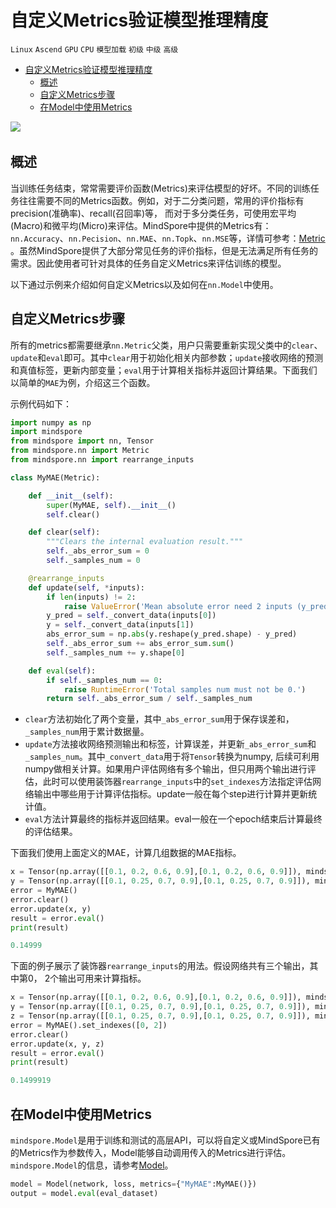 # 自定义Metrics验证模型推理精度

`Linux` `Ascend` `GPU` `CPU` `模型加载` `初级` `中级` `高级`

<!-- TOC -->

- [自定义Metrics验证模型推理精度](#自定义Metrics验证模型推理精度)
    - [概述](#概述)
    - [自定义Metrics步骤](#自定义Metrics步骤)
    - [在Model中使用Metrics](#在Model中使用Metrics)

<!-- /TOC -->

<a href="https://gitee.com/mindspore/docs/blob/r1.5/docs/mindspore/programming_guide/source_zh_cn/self_define_metric.md" target="_blank"><img src="https://gitee.com/mindspore/docs/raw/r1.5/resource/_static/logo_source.png"></a>
&nbsp;&nbsp;

## 概述

当训练任务结束，常常需要评价函数(Metrics)来评估模型的好坏。不同的训练任务往往需要不同的Metrics函数。例如，对于二分类问题，常用的评价指标有precision(准确率)、recall(召回率)等， 而对于多分类任务，可使用宏平均(Macro)和微平均(Micro)来评估。MindSpore中提供的Metrics有：`nn.Accuracy`、`nn.Pecision`、`nn.MAE`、`nn.Topk`、`nn.MSE`等，详情可参考：[Metric](https://www.mindspore.cn/docs/api/zh-CN/r1.5/api_python/mindspore.nn.html#metrics) 。虽然MindSpore提供了大部分常见任务的评价指标，但是无法满足所有任务的需求。因此使用者可针对具体的任务自定义Metrics来评估训练的模型。

以下通过示例来介绍如何自定义Metrics以及如何在`nn.Model`中使用。

## 自定义Metrics步骤

所有的metrics都需要继承`nn.Metric`父类，用户只需要重新实现父类中的`clear`、`update`和`eval`即可。其中`clear`用于初始化相关内部参数；`update`接收网络的预测和真值标签，更新内部变量；`eval`用于计算相关指标并返回计算结果。下面我们以简单的`MAE`为例，介绍这三个函数。

示例代码如下：

```python
import numpy as np
import mindspore
from mindspore import nn, Tensor
from mindspore.nn import Metric
from mindspore.nn import rearrange_inputs

class MyMAE(Metric):

    def __init__(self):
        super(MyMAE, self).__init__()
        self.clear()

    def clear(self):
        """Clears the internal evaluation result."""
        self._abs_error_sum = 0
        self._samples_num = 0

    @rearrange_inputs
    def update(self, *inputs):
        if len(inputs) != 2:
            raise ValueError('Mean absolute error need 2 inputs (y_pred, y), but got {}'.format(len(inputs)))
        y_pred = self._convert_data(inputs[0])
        y = self._convert_data(inputs[1])
        abs_error_sum = np.abs(y.reshape(y_pred.shape) - y_pred)
        self._abs_error_sum += abs_error_sum.sum()
        self._samples_num += y.shape[0]

    def eval(self):
        if self._samples_num == 0:
            raise RuntimeError('Total samples num must not be 0.')
        return self._abs_error_sum / self._samples_num
```

- `clear`方法初始化了两个变量，其中`_abs_error_sum`用于保存误差和，`_samples_num`用于累计数据量。
- `update`方法接收网络预测输出和标签，计算误差，并更新`_abs_error_sum`和`_samples_num`。其中`_convert_data`用于将`Tensor`转换为numpy, 后续可利用numpy做相关计算。如果用户评估网络有多个输出，但只用两个输出进行评估，此时可以使用装饰器`rearrange_inputs`中的`set_indexes`方法指定评估网络输出中哪些用于计算评估指标。update一般在每个step进行计算并更新统计值。
- `eval`方法计算最终的指标并返回结果。eval一般在一个epoch结束后计算最终的评估结果。

下面我们使用上面定义的MAE，计算几组数据的MAE指标。

```python
x = Tensor(np.array([[0.1, 0.2, 0.6, 0.9],[0.1, 0.2, 0.6, 0.9]]), mindspore.float32)
y = Tensor(np.array([[0.1, 0.25, 0.7, 0.9],[0.1, 0.25, 0.7, 0.9]]), mindspore.float32)
error = MyMAE()
error.clear()
error.update(x, y)
result = error.eval()
print(result)

```

```python
0.14999

```

下面的例子展示了装饰器`rearrange_inputs`的用法。假设网络共有三个输出，其中第0， 2个输出可用来计算指标。

```python
x = Tensor(np.array([[0.1, 0.2, 0.6, 0.9],[0.1, 0.2, 0.6, 0.9]]), mindspore.float32)
y = Tensor(np.array([[0.1, 0.25, 0.7, 0.9],[0.1, 0.25, 0.7, 0.9]]), mindspore.float32)
z = Tensor(np.array([[0.1, 0.25, 0.7, 0.9],[0.1, 0.25, 0.7, 0.9]]), mindspore.float32)
error = MyMAE().set_indexes([0, 2])
error.clear()
error.update(x, y, z)
result = error.eval()
print(result)

```

```python
0.1499919

```

## 在Model中使用Metrics

`mindspore.Model`是用于训练和测试的高层API，可以将自定义或MindSpore已有的Metrics作为参数传入，Model能够自动调用传入的Metrics进行评估。`mindspore.Model`的信息，请参考[Model](https://www.mindspore.cn/docs/api/zh-CN/r1.5/api_python/mindspore/mindspore.Model.html#mindspore.Model)。

```python
model = Model(network, loss, metrics={"MyMAE":MyMAE()})
output = model.eval(eval_dataset)

```


